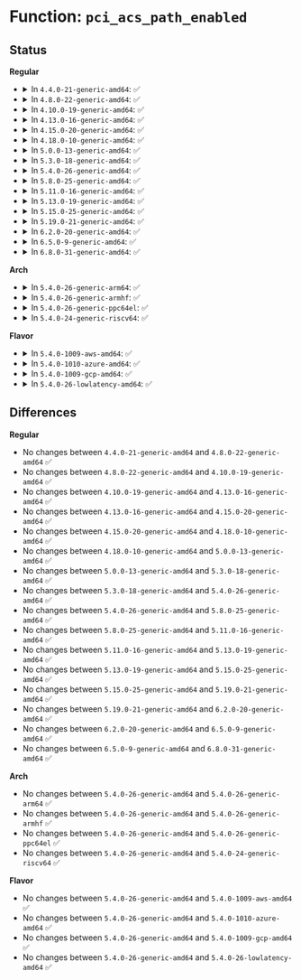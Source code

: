 # Function: <code>pci_acs_path_enabled</code>

## Status
<b>Regular</b>
<ul>
<li>
<details>
<summary>In <code>4.4.0-21-generic-amd64</code>: ✅</summary>

```c
bool pci_acs_path_enabled(struct pci_dev * start, struct pci_dev * end, u16 acs_flags)
```

```json
{
  "name": "pci_acs_path_enabled",
  "collision_type": "Unique Global",
  "inline_type": "No",
  "funcs": [
    {
      "addr": 18446744071583267904,
      "name": "pci_acs_path_enabled",
      "external": true,
      "loc": "drivers/pci/pci.c:2706",
      "file": "drivers/pci/pci.c",
      "inline": "seen, unknown",
      "caller_inline": [],
      "caller_func": [
        "drivers/iommu/iommu.c:pci_device_group"
      ]
    }
  ],
  "symbols": [
    {
      "addr": 18446744071583267904,
      "name": "pci_acs_path_enabled",
      "section": ".text",
      "bind": "STB_GLOBAL",
      "size": 84
    }
  ]
}
```
</details>
</li>
<li>
<details>
<summary>In <code>4.8.0-22-generic-amd64</code>: ✅</summary>

```c
bool pci_acs_path_enabled(struct pci_dev * start, struct pci_dev * end, u16 acs_flags)
```

```json
{
  "name": "pci_acs_path_enabled",
  "collision_type": "Unique Global",
  "inline_type": "No",
  "funcs": [
    {
      "addr": 18446744071583578208,
      "name": "pci_acs_path_enabled",
      "external": true,
      "loc": "drivers/pci/pci.c:2884",
      "file": "drivers/pci/pci.c",
      "inline": "seen, unknown",
      "caller_inline": [],
      "caller_func": [
        "drivers/iommu/iommu.c:pci_device_group"
      ]
    }
  ],
  "symbols": [
    {
      "addr": 18446744071583578208,
      "name": "pci_acs_path_enabled",
      "section": ".text",
      "bind": "STB_GLOBAL",
      "size": 98
    }
  ]
}
```
</details>
</li>
<li>
<details>
<summary>In <code>4.10.0-19-generic-amd64</code>: ✅</summary>

```c
bool pci_acs_path_enabled(struct pci_dev * start, struct pci_dev * end, u16 acs_flags)
```

```json
{
  "name": "pci_acs_path_enabled",
  "collision_type": "Unique Global",
  "inline_type": "No",
  "funcs": [
    {
      "addr": 18446744071583715264,
      "name": "pci_acs_path_enabled",
      "external": true,
      "loc": "drivers/pci/pci.c:2922",
      "file": "drivers/pci/pci.c",
      "inline": "seen, unknown",
      "caller_inline": [],
      "caller_func": [
        "drivers/iommu/iommu.c:pci_device_group"
      ]
    }
  ],
  "symbols": [
    {
      "addr": 18446744071583715264,
      "name": "pci_acs_path_enabled",
      "section": ".text",
      "bind": "STB_GLOBAL",
      "size": 98
    }
  ]
}
```
</details>
</li>
<li>
<details>
<summary>In <code>4.13.0-16-generic-amd64</code>: ✅</summary>

```c
bool pci_acs_path_enabled(struct pci_dev * start, struct pci_dev * end, u16 acs_flags)
```

```json
{
  "name": "pci_acs_path_enabled",
  "collision_type": "Unique Global",
  "inline_type": "No",
  "funcs": [
    {
      "addr": 18446744071583756320,
      "name": "pci_acs_path_enabled",
      "external": true,
      "loc": "drivers/pci/pci.c:2939",
      "file": "drivers/pci/pci.c",
      "inline": "seen, unknown",
      "caller_inline": [],
      "caller_func": [
        "drivers/iommu/iommu.c:pci_device_group"
      ]
    }
  ],
  "symbols": [
    {
      "addr": 18446744071583756320,
      "name": "pci_acs_path_enabled",
      "section": ".text",
      "bind": "STB_GLOBAL",
      "size": 98
    }
  ]
}
```
</details>
</li>
<li>
<details>
<summary>In <code>4.15.0-20-generic-amd64</code>: ✅</summary>

```c
bool pci_acs_path_enabled(struct pci_dev * start, struct pci_dev * end, u16 acs_flags)
```

```json
{
  "name": "pci_acs_path_enabled",
  "collision_type": "Unique Global",
  "inline_type": "No",
  "funcs": [
    {
      "addr": 18446744071584015344,
      "name": "pci_acs_path_enabled",
      "external": true,
      "loc": "drivers/pci/pci.c:2948",
      "file": "drivers/pci/pci.c",
      "inline": "seen, unknown",
      "caller_inline": [],
      "caller_func": [
        "drivers/iommu/iommu.c:pci_device_group"
      ]
    }
  ],
  "symbols": [
    {
      "addr": 18446744071584015344,
      "name": "pci_acs_path_enabled",
      "section": ".text",
      "bind": "STB_GLOBAL",
      "size": 98
    }
  ]
}
```
</details>
</li>
<li>
<details>
<summary>In <code>4.18.0-10-generic-amd64</code>: ✅</summary>

```c
bool pci_acs_path_enabled(struct pci_dev * start, struct pci_dev * end, u16 acs_flags)
```

```json
{
  "name": "pci_acs_path_enabled",
  "collision_type": "Unique Global",
  "inline_type": "No",
  "funcs": [
    {
      "addr": 18446744071584211056,
      "name": "pci_acs_path_enabled",
      "external": true,
      "loc": "drivers/pci/pci.c:3019",
      "file": "drivers/pci/pci.c",
      "inline": "seen, unknown",
      "caller_inline": [],
      "caller_func": [
        "drivers/iommu/iommu.c:pci_device_group"
      ]
    }
  ],
  "symbols": [
    {
      "addr": 18446744071584211056,
      "name": "pci_acs_path_enabled",
      "section": ".text",
      "bind": "STB_GLOBAL",
      "size": 98
    }
  ]
}
```
</details>
</li>
<li>
<details>
<summary>In <code>5.0.0-13-generic-amd64</code>: ✅</summary>

```c
bool pci_acs_path_enabled(struct pci_dev * start, struct pci_dev * end, u16 acs_flags)
```

```json
{
  "name": "pci_acs_path_enabled",
  "collision_type": "Unique Global",
  "inline_type": "No",
  "funcs": [
    {
      "addr": 18446744071584300560,
      "name": "pci_acs_path_enabled",
      "external": true,
      "loc": "drivers/pci/pci.c:3284",
      "file": "drivers/pci/pci.c",
      "inline": "seen, unknown",
      "caller_inline": [],
      "caller_func": [
        "drivers/iommu/iommu.c:pci_device_group"
      ]
    }
  ],
  "symbols": [
    {
      "addr": 18446744071584300560,
      "name": "pci_acs_path_enabled",
      "section": ".text",
      "bind": "STB_GLOBAL",
      "size": 84
    }
  ]
}
```
</details>
</li>
<li>
<details>
<summary>In <code>5.3.0-18-generic-amd64</code>: ✅</summary>

```c
bool pci_acs_path_enabled(struct pci_dev * start, struct pci_dev * end, u16 acs_flags)
```

```json
{
  "name": "pci_acs_path_enabled",
  "collision_type": "Unique Global",
  "inline_type": "No",
  "funcs": [
    {
      "addr": 18446744071584494336,
      "name": "pci_acs_path_enabled",
      "external": true,
      "loc": "drivers/pci/pci.c:3404",
      "file": "drivers/pci/pci.c",
      "inline": "seen, unknown",
      "caller_inline": [],
      "caller_func": [
        "drivers/iommu/iommu.c:pci_device_group"
      ]
    }
  ],
  "symbols": [
    {
      "addr": 18446744071584494336,
      "name": "pci_acs_path_enabled",
      "section": ".text",
      "bind": "STB_GLOBAL",
      "size": 84
    }
  ]
}
```
</details>
</li>
<li>
<details>
<summary>In <code>5.4.0-26-generic-amd64</code>: ✅</summary>

```c
bool pci_acs_path_enabled(struct pci_dev * start, struct pci_dev * end, u16 acs_flags)
```

```json
{
  "name": "pci_acs_path_enabled",
  "collision_type": "Unique Global",
  "inline_type": "No",
  "funcs": [
    {
      "addr": 18446744071584629952,
      "name": "pci_acs_path_enabled",
      "external": true,
      "loc": "drivers/pci/pci.c:3400",
      "file": "drivers/pci/pci.c",
      "inline": "seen, unknown",
      "caller_inline": [],
      "caller_func": [
        "drivers/iommu/iommu.c:pci_device_group"
      ]
    }
  ],
  "symbols": [
    {
      "addr": 18446744071584629952,
      "name": "pci_acs_path_enabled",
      "section": ".text",
      "bind": "STB_GLOBAL",
      "size": 84
    }
  ]
}
```
</details>
</li>
<li>
<details>
<summary>In <code>5.8.0-25-generic-amd64</code>: ✅</summary>

```c
bool pci_acs_path_enabled(struct pci_dev * start, struct pci_dev * end, u16 acs_flags)
```

```json
{
  "name": "pci_acs_path_enabled",
  "collision_type": "Unique Global",
  "inline_type": "No",
  "funcs": [
    {
      "addr": 18446744071585312912,
      "name": "pci_acs_path_enabled",
      "external": true,
      "loc": "drivers/pci/pci.c:3470",
      "file": "drivers/pci/pci.c",
      "inline": "seen, unknown",
      "caller_inline": [],
      "caller_func": [
        "drivers/iommu/iommu.c:pci_device_group"
      ]
    }
  ],
  "symbols": [
    {
      "addr": 18446744071585312912,
      "name": "pci_acs_path_enabled",
      "section": ".text",
      "bind": "STB_GLOBAL",
      "size": 84
    }
  ]
}
```
</details>
</li>
<li>
<details>
<summary>In <code>5.11.0-16-generic-amd64</code>: ✅</summary>

```c
bool pci_acs_path_enabled(struct pci_dev * start, struct pci_dev * end, u16 acs_flags)
```

```json
{
  "name": "pci_acs_path_enabled",
  "collision_type": "Unique Global",
  "inline_type": "No",
  "funcs": [
    {
      "addr": 18446744071585467680,
      "name": "pci_acs_path_enabled",
      "external": true,
      "loc": "drivers/pci/pci.c:3510",
      "file": "drivers/pci/pci.c",
      "inline": "seen, unknown",
      "caller_inline": [],
      "caller_func": [
        "drivers/iommu/iommu.c:pci_device_group"
      ]
    }
  ],
  "symbols": [
    {
      "addr": 18446744071585467680,
      "name": "pci_acs_path_enabled",
      "section": ".text",
      "bind": "STB_GLOBAL",
      "size": 84
    }
  ]
}
```
</details>
</li>
<li>
<details>
<summary>In <code>5.13.0-19-generic-amd64</code>: ✅</summary>

```c
bool pci_acs_path_enabled(struct pci_dev * start, struct pci_dev * end, u16 acs_flags)
```

```json
{
  "name": "pci_acs_path_enabled",
  "collision_type": "Unique Global",
  "inline_type": "No",
  "funcs": [
    {
      "addr": 18446744071585347632,
      "name": "pci_acs_path_enabled",
      "external": true,
      "loc": "drivers/pci/pci.c:3540",
      "file": "drivers/pci/pci.c",
      "inline": "seen, unknown",
      "caller_inline": [],
      "caller_func": [
        "drivers/iommu/iommu.c:pci_device_group"
      ]
    }
  ],
  "symbols": [
    {
      "addr": 18446744071585347632,
      "name": "pci_acs_path_enabled",
      "section": ".text",
      "bind": "STB_GLOBAL",
      "size": 84
    }
  ]
}
```
</details>
</li>
<li>
<details>
<summary>In <code>5.15.0-25-generic-amd64</code>: ✅</summary>

```c
bool pci_acs_path_enabled(struct pci_dev * start, struct pci_dev * end, u16 acs_flags)
```

```json
{
  "name": "pci_acs_path_enabled",
  "collision_type": "Unique Global",
  "inline_type": "No",
  "funcs": [
    {
      "addr": 18446744071585806816,
      "name": "pci_acs_path_enabled",
      "external": true,
      "loc": "drivers/pci/pci.c:3582",
      "file": "drivers/pci/pci.c",
      "inline": "seen, unknown",
      "caller_inline": [],
      "caller_func": [
        "drivers/iommu/iommu.c:pci_device_group"
      ]
    }
  ],
  "symbols": [
    {
      "addr": 18446744071585806816,
      "name": "pci_acs_path_enabled",
      "section": ".text",
      "bind": "STB_GLOBAL",
      "size": 84
    }
  ]
}
```
</details>
</li>
<li>
<details>
<summary>In <code>5.19.0-21-generic-amd64</code>: ✅</summary>

```c
bool pci_acs_path_enabled(struct pci_dev * start, struct pci_dev * end, u16 acs_flags)
```

```json
{
  "name": "pci_acs_path_enabled",
  "collision_type": "Unique Global",
  "inline_type": "No",
  "funcs": [
    {
      "addr": 18446744071586995456,
      "name": "pci_acs_path_enabled",
      "external": true,
      "loc": "drivers/pci/pci.c:3676",
      "file": "drivers/pci/pci.c",
      "inline": "seen, unknown",
      "caller_inline": [],
      "caller_func": [
        "drivers/iommu/iommu.c:pci_device_group"
      ]
    }
  ],
  "symbols": [
    {
      "addr": 18446744071586995456,
      "name": "pci_acs_path_enabled",
      "section": ".text",
      "bind": "STB_GLOBAL",
      "size": 104
    }
  ]
}
```
</details>
</li>
<li>
<details>
<summary>In <code>6.2.0-20-generic-amd64</code>: ✅</summary>

```c
bool pci_acs_path_enabled(struct pci_dev * start, struct pci_dev * end, u16 acs_flags)
```

```json
{
  "name": "pci_acs_path_enabled",
  "collision_type": "Unique Global",
  "inline_type": "No",
  "funcs": [
    {
      "addr": 18446744071588163488,
      "name": "pci_acs_path_enabled",
      "external": true,
      "loc": "drivers/pci/pci.c:3619",
      "file": "drivers/pci/pci.c",
      "inline": "seen, unknown",
      "caller_inline": [],
      "caller_func": [
        "drivers/pci/ats.c:pci_enable_pasid",
        "drivers/iommu/iommu.c:pci_device_group"
      ]
    }
  ],
  "symbols": [
    {
      "addr": 18446744071588163488,
      "name": "pci_acs_path_enabled",
      "section": ".text",
      "bind": "STB_GLOBAL",
      "size": 104
    }
  ]
}
```
</details>
</li>
<li>
<details>
<summary>In <code>6.5.0-9-generic-amd64</code>: ✅</summary>

```c
bool pci_acs_path_enabled(struct pci_dev * start, struct pci_dev * end, u16 acs_flags)
```

```json
{
  "name": "pci_acs_path_enabled",
  "collision_type": "Unique Global",
  "inline_type": "No",
  "funcs": [
    {
      "addr": 18446744071588439008,
      "name": "pci_acs_path_enabled",
      "external": true,
      "loc": "drivers/pci/pci.c:3657",
      "file": "drivers/pci/pci.c",
      "inline": "seen, unknown",
      "caller_inline": [],
      "caller_func": [
        "drivers/pci/ats.c:pci_enable_pasid",
        "drivers/iommu/iommu.c:pci_device_group"
      ]
    }
  ],
  "symbols": [
    {
      "addr": 18446744071588439008,
      "name": "pci_acs_path_enabled",
      "section": ".text",
      "bind": "STB_GLOBAL",
      "size": 104
    }
  ]
}
```
</details>
</li>
<li>
<details>
<summary>In <code>6.8.0-31-generic-amd64</code>: ✅</summary>

```c
bool pci_acs_path_enabled(struct pci_dev * start, struct pci_dev * end, u16 acs_flags)
```

```json
{
  "name": "pci_acs_path_enabled",
  "collision_type": "Unique Global",
  "inline_type": "No",
  "funcs": [
    {
      "addr": 18446744071588735856,
      "name": "pci_acs_path_enabled",
      "external": true,
      "loc": "drivers/pci/pci.c:3772",
      "file": "drivers/pci/pci.c",
      "inline": "seen, unknown",
      "caller_inline": [],
      "caller_func": [
        "drivers/pci/ats.c:pci_enable_pasid",
        "drivers/iommu/iommu.c:pci_device_group"
      ]
    }
  ],
  "symbols": [
    {
      "addr": 18446744071588735856,
      "name": "pci_acs_path_enabled",
      "section": ".text",
      "bind": "STB_GLOBAL",
      "size": 104
    }
  ]
}
```
</details>
</li>
</ul>
<b>Arch</b>
<ul>
<li>
<details>
<summary>In <code>5.4.0-26-generic-arm64</code>: ✅</summary>

```c
bool pci_acs_path_enabled(struct pci_dev * start, struct pci_dev * end, u16 acs_flags)
```

```json
{
  "name": "pci_acs_path_enabled",
  "collision_type": "Unique Global",
  "inline_type": "No",
  "funcs": [
    {
      "addr": 18446603336496875648,
      "name": "pci_acs_path_enabled",
      "external": true,
      "loc": "drivers/pci/pci.c:3400",
      "file": "drivers/pci/pci.c",
      "inline": "seen, unknown",
      "caller_inline": [],
      "caller_func": [
        "drivers/iommu/iommu.c:pci_device_group"
      ]
    }
  ],
  "symbols": [
    {
      "addr": 18446603336496875648,
      "name": "pci_acs_path_enabled",
      "section": ".text",
      "bind": "STB_GLOBAL",
      "size": 124
    }
  ]
}
```
</details>
</li>
<li>
<details>
<summary>In <code>5.4.0-26-generic-armhf</code>: ✅</summary>

```c
bool pci_acs_path_enabled(struct pci_dev * start, struct pci_dev * end, u16 acs_flags)
```

```json
{
  "name": "pci_acs_path_enabled",
  "collision_type": "Unique Global",
  "inline_type": "No",
  "funcs": [
    {
      "addr": 3230153008,
      "name": "pci_acs_path_enabled",
      "external": true,
      "loc": "drivers/pci/pci.c:3400",
      "file": "drivers/pci/pci.c",
      "inline": "seen, unknown",
      "caller_inline": [],
      "caller_func": [
        "drivers/iommu/iommu.c:pci_device_group"
      ]
    }
  ],
  "symbols": [
    {
      "addr": 3230153008,
      "name": "pci_acs_path_enabled",
      "section": ".text",
      "bind": "STB_GLOBAL",
      "size": 96
    }
  ]
}
```
</details>
</li>
<li>
<details>
<summary>In <code>5.4.0-26-generic-ppc64el</code>: ✅</summary>

```c
bool pci_acs_path_enabled(struct pci_dev * start, struct pci_dev * end, u16 acs_flags)
```

```json
{
  "name": "pci_acs_path_enabled",
  "collision_type": "Unique Global",
  "inline_type": "No",
  "funcs": [
    {
      "addr": 13835058055290959296,
      "name": "pci_acs_path_enabled",
      "external": true,
      "loc": "drivers/pci/pci.c:3400",
      "file": "drivers/pci/pci.c",
      "inline": "seen, unknown",
      "caller_inline": [],
      "caller_func": [
        "drivers/iommu/iommu.c:pci_device_group"
      ]
    }
  ],
  "symbols": [
    {
      "addr": 13835058055290959296,
      "name": "pci_acs_path_enabled",
      "section": ".text",
      "bind": "STB_GLOBAL",
      "size": 180
    }
  ]
}
```
</details>
</li>
<li>
<details>
<summary>In <code>5.4.0-24-generic-riscv64</code>: ✅</summary>

```c
bool pci_acs_path_enabled(struct pci_dev * start, struct pci_dev * end, u16 acs_flags)
```

```json
{
  "name": "pci_acs_path_enabled",
  "collision_type": "Unique Global",
  "inline_type": "No",
  "funcs": [
    {
      "addr": 18446743936275574338,
      "name": "pci_acs_path_enabled",
      "external": true,
      "loc": "drivers/pci/pci.c:3400",
      "file": "drivers/pci/pci.c",
      "inline": "seen, unknown",
      "caller_inline": [],
      "caller_func": []
    }
  ],
  "symbols": [
    {
      "addr": 18446743936275574338,
      "name": "pci_acs_path_enabled",
      "section": ".text",
      "bind": "STB_GLOBAL",
      "size": 92
    }
  ]
}
```
</details>
</li>
</ul>
<b>Flavor</b>
<ul>
<li>
<details>
<summary>In <code>5.4.0-1009-aws-amd64</code>: ✅</summary>

```c
bool pci_acs_path_enabled(struct pci_dev * start, struct pci_dev * end, u16 acs_flags)
```

```json
{
  "name": "pci_acs_path_enabled",
  "collision_type": "Unique Global",
  "inline_type": "No",
  "funcs": [
    {
      "addr": 18446744071584582112,
      "name": "pci_acs_path_enabled",
      "external": true,
      "loc": "drivers/pci/pci.c:3400",
      "file": "drivers/pci/pci.c",
      "inline": "seen, unknown",
      "caller_inline": [],
      "caller_func": [
        "drivers/iommu/iommu.c:pci_device_group"
      ]
    }
  ],
  "symbols": [
    {
      "addr": 18446744071584582112,
      "name": "pci_acs_path_enabled",
      "section": ".text",
      "bind": "STB_GLOBAL",
      "size": 84
    }
  ]
}
```
</details>
</li>
<li>
<details>
<summary>In <code>5.4.0-1010-azure-amd64</code>: ✅</summary>

```c
bool pci_acs_path_enabled(struct pci_dev * start, struct pci_dev * end, u16 acs_flags)
```

```json
{
  "name": "pci_acs_path_enabled",
  "collision_type": "Unique Global",
  "inline_type": "No",
  "funcs": [
    {
      "addr": 18446744071584510240,
      "name": "pci_acs_path_enabled",
      "external": true,
      "loc": "drivers/pci/pci.c:3400",
      "file": "drivers/pci/pci.c",
      "inline": "seen, unknown",
      "caller_inline": [],
      "caller_func": [
        "drivers/iommu/iommu.c:pci_device_group"
      ]
    }
  ],
  "symbols": [
    {
      "addr": 18446744071584510240,
      "name": "pci_acs_path_enabled",
      "section": ".text",
      "bind": "STB_GLOBAL",
      "size": 84
    }
  ]
}
```
</details>
</li>
<li>
<details>
<summary>In <code>5.4.0-1009-gcp-amd64</code>: ✅</summary>

```c
bool pci_acs_path_enabled(struct pci_dev * start, struct pci_dev * end, u16 acs_flags)
```

```json
{
  "name": "pci_acs_path_enabled",
  "collision_type": "Unique Global",
  "inline_type": "No",
  "funcs": [
    {
      "addr": 18446744071584580112,
      "name": "pci_acs_path_enabled",
      "external": true,
      "loc": "drivers/pci/pci.c:3400",
      "file": "drivers/pci/pci.c",
      "inline": "seen, unknown",
      "caller_inline": [],
      "caller_func": [
        "drivers/iommu/iommu.c:pci_device_group"
      ]
    }
  ],
  "symbols": [
    {
      "addr": 18446744071584580112,
      "name": "pci_acs_path_enabled",
      "section": ".text",
      "bind": "STB_GLOBAL",
      "size": 84
    }
  ]
}
```
</details>
</li>
<li>
<details>
<summary>In <code>5.4.0-26-lowlatency-amd64</code>: ✅</summary>

```c
bool pci_acs_path_enabled(struct pci_dev * start, struct pci_dev * end, u16 acs_flags)
```

```json
{
  "name": "pci_acs_path_enabled",
  "collision_type": "Unique Global",
  "inline_type": "No",
  "funcs": [
    {
      "addr": 18446744071584687824,
      "name": "pci_acs_path_enabled",
      "external": true,
      "loc": "drivers/pci/pci.c:3400",
      "file": "drivers/pci/pci.c",
      "inline": "seen, unknown",
      "caller_inline": [],
      "caller_func": [
        "drivers/iommu/iommu.c:pci_device_group"
      ]
    }
  ],
  "symbols": [
    {
      "addr": 18446744071584687824,
      "name": "pci_acs_path_enabled",
      "section": ".text",
      "bind": "STB_GLOBAL",
      "size": 84
    }
  ]
}
```
</details>
</li>
</ul>

## Differences
<b>Regular</b>
<ul>
<li>
No changes between <code>4.4.0-21-generic-amd64</code> and <code>4.8.0-22-generic-amd64</code> ✅
</li>
<li>
No changes between <code>4.8.0-22-generic-amd64</code> and <code>4.10.0-19-generic-amd64</code> ✅
</li>
<li>
No changes between <code>4.10.0-19-generic-amd64</code> and <code>4.13.0-16-generic-amd64</code> ✅
</li>
<li>
No changes between <code>4.13.0-16-generic-amd64</code> and <code>4.15.0-20-generic-amd64</code> ✅
</li>
<li>
No changes between <code>4.15.0-20-generic-amd64</code> and <code>4.18.0-10-generic-amd64</code> ✅
</li>
<li>
No changes between <code>4.18.0-10-generic-amd64</code> and <code>5.0.0-13-generic-amd64</code> ✅
</li>
<li>
No changes between <code>5.0.0-13-generic-amd64</code> and <code>5.3.0-18-generic-amd64</code> ✅
</li>
<li>
No changes between <code>5.3.0-18-generic-amd64</code> and <code>5.4.0-26-generic-amd64</code> ✅
</li>
<li>
No changes between <code>5.4.0-26-generic-amd64</code> and <code>5.8.0-25-generic-amd64</code> ✅
</li>
<li>
No changes between <code>5.8.0-25-generic-amd64</code> and <code>5.11.0-16-generic-amd64</code> ✅
</li>
<li>
No changes between <code>5.11.0-16-generic-amd64</code> and <code>5.13.0-19-generic-amd64</code> ✅
</li>
<li>
No changes between <code>5.13.0-19-generic-amd64</code> and <code>5.15.0-25-generic-amd64</code> ✅
</li>
<li>
No changes between <code>5.15.0-25-generic-amd64</code> and <code>5.19.0-21-generic-amd64</code> ✅
</li>
<li>
No changes between <code>5.19.0-21-generic-amd64</code> and <code>6.2.0-20-generic-amd64</code> ✅
</li>
<li>
No changes between <code>6.2.0-20-generic-amd64</code> and <code>6.5.0-9-generic-amd64</code> ✅
</li>
<li>
No changes between <code>6.5.0-9-generic-amd64</code> and <code>6.8.0-31-generic-amd64</code> ✅
</li>
</ul>
<b>Arch</b>
<ul>
<li>
No changes between <code>5.4.0-26-generic-amd64</code> and <code>5.4.0-26-generic-arm64</code> ✅
</li>
<li>
No changes between <code>5.4.0-26-generic-amd64</code> and <code>5.4.0-26-generic-armhf</code> ✅
</li>
<li>
No changes between <code>5.4.0-26-generic-amd64</code> and <code>5.4.0-26-generic-ppc64el</code> ✅
</li>
<li>
No changes between <code>5.4.0-26-generic-amd64</code> and <code>5.4.0-24-generic-riscv64</code> ✅
</li>
</ul>
<b>Flavor</b>
<ul>
<li>
No changes between <code>5.4.0-26-generic-amd64</code> and <code>5.4.0-1009-aws-amd64</code> ✅
</li>
<li>
No changes between <code>5.4.0-26-generic-amd64</code> and <code>5.4.0-1010-azure-amd64</code> ✅
</li>
<li>
No changes between <code>5.4.0-26-generic-amd64</code> and <code>5.4.0-1009-gcp-amd64</code> ✅
</li>
<li>
No changes between <code>5.4.0-26-generic-amd64</code> and <code>5.4.0-26-lowlatency-amd64</code> ✅
</li>
</ul>
